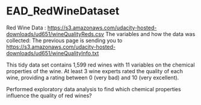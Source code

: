 # EAD_RedWineDataset

Red Wine Data :  https://s3.amazonaws.com/udacity-hosted-downloads/ud651/wineQualityReds.csv
The variables and how the data was collected:  The previous page is sending you to https://s3.amazonaws.com/udacity-hosted-downloads/ud651/wineQualityInfo.txt

This tidy data set contains 1,599 red wines with 11 variables on the chemical properties of the wine. At least 3 wine experts rated the quality of each wine, providing a rating between 0 (very bad) and 10 (very excellent).

Performed exploratory data analysis to find which chemical properties influence the quality of red wines?
